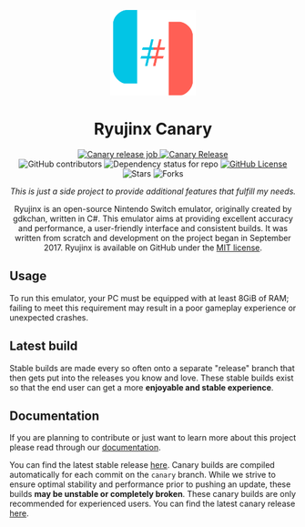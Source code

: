 <p align="center">
  <img src="https://raw.githubusercontent.com/fsegurai/Ryujinx/refs/heads/main/distribution/misc/Logo.svg" alt="Ryujinx" width="150"></a>
</p>

<h1 align="center">
  Ryujinx Canary
</h1>

<p align="center">
  <a href="https://github.com/fsegurai/Ryujinx/actions/workflows/canary.yml">
      <img src="https://github.com/fsegurai/Ryujinx/actions/workflows/canary.yml/badge.svg?branch=canary"
          alt="Canary release job">
  </a>
  <a href="https://github.com/fsegurai/Ryujinx-Canary/releases/latest">
      <img src="https://img.shields.io/github/v/release/fsegurai/Ryujinx-Canary"
          alt="Canary Release">
  </a>
  <br>
  <img alt="GitHub contributors" src="https://img.shields.io/github/contributors/fsegurai/Ryujinx">
  <img alt="Dependency status for repo" src="https://img.shields.io/librariesio/github/fsegurai/Ryujinx">
  <a href="https://opensource.org/licenses/MIT">
    <img alt="GitHub License" src="https://img.shields.io/github/license/fsegurai/Ryujinx">
  </a>
  <br>
  <img alt="Stars" src="https://img.shields.io/github/stars/fsegurai/Ryujinx-Canary?style=square&labelColor=343b41"/> 
  <img alt="Forks" src="https://img.shields.io/github/forks/fsegurai/Ryujinx-Canary?style=square&labelColor=343b41"/>
</p>

<p align="center">
  <em>
    This is just a side project to provide additional features that fulfill my needs.
  </em>
</p>

<p align="center">
  Ryujinx is an open-source Nintendo Switch emulator, originally created by gdkchan, written in C#.
  This emulator aims at providing excellent accuracy and performance, a user-friendly interface and consistent builds.
  It was written from scratch and development on the project began in September 2017.
  Ryujinx is available on GitHub under the <a href="https://github.com/fsegurai/Ryujinx/blob/main/LICENSE.txt" target="_blank">MIT license</a>.
  <br />
</p>

## Usage

To run this emulator, your PC must be equipped with at least 8GiB of RAM;
failing to meet this requirement may result in a poor gameplay experience or unexpected crashes.

## Latest build

Stable builds are made every so often onto a separate "release" branch that then gets put into the releases you know and love.
These stable builds exist so that the end user can get a more **enjoyable and stable experience**.

## Documentation

If you are planning to contribute or just want to learn more about this project please read through our [documentation]([docs/README.md](https://github.com/fsegurai/Ryujinx/blob/main/README.md)).

You can find the latest stable release [here](https://github.com/fsegurai/Ryujinx/releases/latest).
Canary builds are compiled automatically for each commit on the `canary` branch.
While we strive to ensure optimal stability and performance prior to pushing an update, these builds **may be unstable or completely broken**.
These canary builds are only recommended for experienced users.
You can find the latest canary release [here](https://github.com/fsegurai/Ryujinx-Canary/releases/latest).
